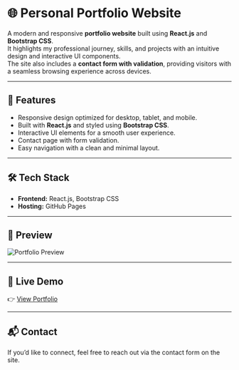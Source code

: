 # 🌐 Personal Portfolio Website

A modern and responsive **portfolio website** built using **React.js** and **Bootstrap CSS**.  
It highlights my professional journey, skills, and projects with an intuitive design and interactive UI components.  
The site also includes a **contact form with validation**, providing visitors with a seamless browsing experience across devices.

---

## 🚀 Features
- Responsive design optimized for desktop, tablet, and mobile.
- Built with **React.js** and styled using **Bootstrap CSS**.
- Interactive UI elements for a smooth user experience.
- Contact page with form validation.
- Easy navigation with a clean and minimal layout.

---

## 🛠️ Tech Stack
- **Frontend:** React.js, Bootstrap CSS  
- **Hosting:** GitHub Pages  

---

## 📸 Preview
![Portfolio Preview](./screenshot.png)  


---

## 🔗 Live Demo
👉 [View Portfolio](https://Rajarshi42.github.io/Myportfolio)

---

## 📬 Contact
If you’d like to connect, feel free to reach out via the contact form on the site.

